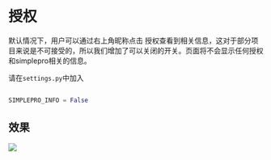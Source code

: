 # 授权

默认情况下，用户可以通过右上角昵称点击 授权查看到相关信息，这对于部分项目来说是不可接受的，所以我们增加了可以关闭的开关。页面将不会显示任何授权和simplepro相关的信息。

请在`settings.py`中加入

```python

SIMPLEPRO_INFO = False

```

## 效果

![](/home.png)

